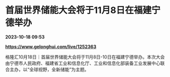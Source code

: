 # 首届世界储能大会将于11月8日在福建宁德举办

**2023-10-18 09:53**

**https://www.gelonghui.com/live/1252363**

格隆汇10月18日｜首届世界储能大会将于11月8日-10日在福建宁德举办。本次大会由宁德市人民政府、福建省工业和信息化厅、工业和信息化部装备工业发展中心联合主办，以“全球视野，全新储能”为主题。